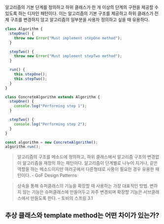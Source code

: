 
알고리즘의 기본 단계를 정의하고 하위 클래스가 한 개 이상의 단계의 구현을 제공할 수 있도록 하는 디자인 패턴이다. 이는 알고리즘의 기본 구조를 제공하고 하위 클래스가 전체 구조를 변경하지 않고 알고리즘의 일부분을 사용자 정의하고 싶을 때 유용하다. 
```javascript
class Algorithm {
  stepOne() {
    throw new Error("Must implement stepOne method");
  }

  stepTwo() {
    throw new Error("Must implement stepTwo method");
  }

  run() {
    this.stepOne();
    this.stepTwo();
  }
}

class ConcreteAlgorithm extends Algorithm {
  stepOne() {
    console.log("Performing step 1");
  }

  stepTwo() {
    console.log("Performing step 2");
  }
}

const algorithm = new ConcreteAlgorithm();
algorithm.run();
```



> 알고리즘의 구조를 메소드에 정의하고, 하위 클래스에서 알고리즘 구조의 변경없이 알고리즘을 재정의 하는 패턴이다. 알고리즘이 단계별로 나누어 지거나, 같은 역할을 하는 메소드이지만 여러곳에서 다른형태로 사용이 필요한 경우 유용한 패턴이다. - GoF Design Patterns 


> 상속을 통해 슈퍼클래스의 기능을 확장할 때 사용하는 가장 대표적인 방법. 변하지 않는 기능은 슈퍼클래스에 만들어두고 자주 변경되며 확장할 기능은 서브클래스에서 만들도록 한다. – 토비의 스프링 3.1





## 추상 클래스와 template method는 어떤 차이가 있는가? 

